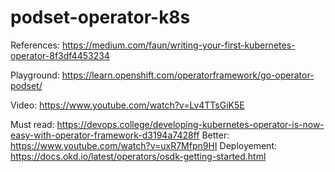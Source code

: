 # podset-operator-k8s

References: https://medium.com/faun/writing-your-first-kubernetes-operator-8f3df4453234

Playground: https://learn.openshift.com/operatorframework/go-operator-podset/

Video: https://www.youtube.com/watch?v=Lv4TTsGiK5E

Must read: https://devops.college/developing-kubernetes-operator-is-now-easy-with-operator-framework-d3194a7428ff
Better: https://www.youtube.com/watch?v=uxR7Mfpn9HI
Deployement: https://docs.okd.io/latest/operators/osdk-getting-started.html
